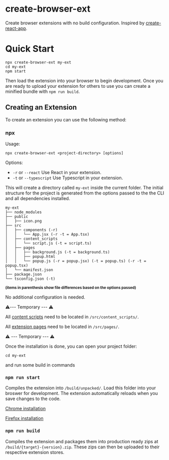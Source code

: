# create-browser-ext

Create browser extensions with no build configuration. Inspired by [create-react-app](https://github.com/facebook/create-react-app).

# Quick Start

```
npx create-browser-ext my-ext
cd my-ext
npm start
```

Then load the extension into your browser to begin development. Once you are ready to upload your extension for others to use you can create a minified bundle with `npm run build`.

## Creating an Extension

To create an extension you can use the following method:

### npx

Usage:

```
npx create-browser-ext <project-directory> [options]
```

Options:

- `-r` or `--react` Use React in your extension.
- `-t` or `--typescript` Use Typescript in your extension.

This will create a directory called `my-ext` inside the current folder. The initial structure for the project is generated from the options passed to the the CLI and all dependencies installed.

```
my-ext
├── node_modules
├── public
│   ├── icon.png
├── src
│   ├── components (-r)
│   │   └── App.jsx (-r -t = App.tsx)
│   ├── content_scripts
│   │   └── script.js (-t = script.ts)
│   ├── pages
│   │   ├── background.js (-t = background.ts)
│   │   ├── popup.html
│   │   └── popup.js (-r = popup.jsx) (-t = popup.ts) (-r -t = popup.tsx)
│   └── manifest.json
├── package.json
└── tsconfig.json (-t)
```

<sub>**(items in parenthesis show file differences based on the options passed)**</sub>

No additional configuration is needed.

⚠️--- Temporary --- ⚠️

All [content scripts](https://developer.mozilla.org/en-US/docs/Mozilla/Add-ons/WebExtensions/Content_scripts) need to be located in `/src/content_scripts/`.

All [extension pages](https://developer.mozilla.org/en-US/docs/Mozilla/Add-ons/WebExtensions/user_interface/Extension_pages) need to be located in `/src/pages/`.

⚠️ --- Temporary --- ⚠️

Once the installation is done, you can open your project folder:

```
cd my-ext
```

and run some build in commands

### `npm run start`

Compiles the extension into `/build/unpacked/`. Load this folder into your broswer for development. The extension automatically reloads when you save changes to the code.

[Chrome installation](https://developer.chrome.com/extensions/getstarted)

[Firefox installation](https://developer.mozilla.org/en-US/docs/Mozilla/Add-ons/WebExtensions/Temporary_Installation_in_Firefox)

### `npm run build`

Compiles the extension and packages them into production ready zips at `/build/{target}-{version}.zip`. These zips can then be uploaded to their respective extension stores.
